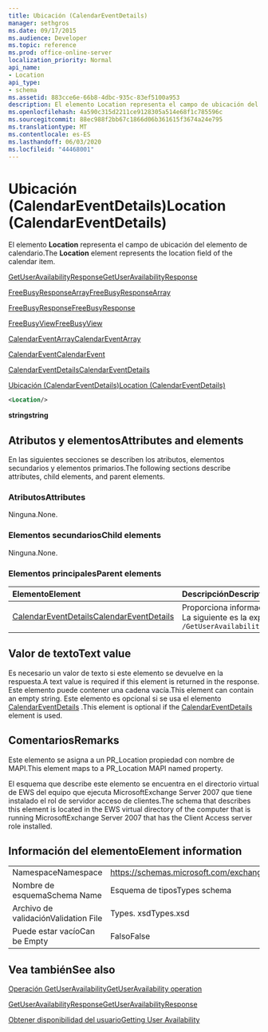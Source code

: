 ```yaml
---
title: Ubicación (CalendarEventDetails)
manager: sethgros
ms.date: 09/17/2015
ms.audience: Developer
ms.topic: reference
ms.prod: office-online-server
localization_priority: Normal
api_name:
- Location
api_type:
- schema
ms.assetid: 883cce6e-66b8-4dbc-935c-83ef5100a953
description: El elemento Location representa el campo de ubicación del elemento de calendario.
ms.openlocfilehash: 4a590c315d2211ce9128305a514e68f1c785596c
ms.sourcegitcommit: 88ec988f2bb67c1866d06b361615f3674a24e795
ms.translationtype: MT
ms.contentlocale: es-ES
ms.lasthandoff: 06/03/2020
ms.locfileid: "44468001"
---
```

# <a name="location-calendareventdetails"></a><span data-ttu-id="ef804-103">Ubicación (CalendarEventDetails)</span><span class="sxs-lookup"><span data-stu-id="ef804-103">Location (CalendarEventDetails)</span></span>

<span data-ttu-id="ef804-104">El elemento **Location** representa el campo de ubicación del elemento de calendario.</span><span class="sxs-lookup"><span data-stu-id="ef804-104">The **Location** element represents the location field of the calendar item.</span></span> 
  
[<span data-ttu-id="ef804-105">GetUserAvailabilityResponse</span><span class="sxs-lookup"><span data-stu-id="ef804-105">GetUserAvailabilityResponse</span></span>](getuseravailabilityresponse.md)
  
[<span data-ttu-id="ef804-106">FreeBusyResponseArray</span><span class="sxs-lookup"><span data-stu-id="ef804-106">FreeBusyResponseArray</span></span>](freebusyresponsearray.md)
  
[<span data-ttu-id="ef804-107">FreeBusyResponse</span><span class="sxs-lookup"><span data-stu-id="ef804-107">FreeBusyResponse</span></span>](freebusyresponse.md)
  
[<span data-ttu-id="ef804-108">FreeBusyView</span><span class="sxs-lookup"><span data-stu-id="ef804-108">FreeBusyView</span></span>](freebusyview.md)
  
[<span data-ttu-id="ef804-109">CalendarEventArray</span><span class="sxs-lookup"><span data-stu-id="ef804-109">CalendarEventArray</span></span>](calendareventarray.md)
  
[<span data-ttu-id="ef804-110">CalendarEvent</span><span class="sxs-lookup"><span data-stu-id="ef804-110">CalendarEvent</span></span>](calendarevent.md)
  
[<span data-ttu-id="ef804-111">CalendarEventDetails</span><span class="sxs-lookup"><span data-stu-id="ef804-111">CalendarEventDetails</span></span>](calendareventdetails.md)
  
[<span data-ttu-id="ef804-112">Ubicación (CalendarEventDetails)</span><span class="sxs-lookup"><span data-stu-id="ef804-112">Location (CalendarEventDetails)</span></span>](location-calendareventdetails.md)
  
```xml
<Location/>
```

 <span data-ttu-id="ef804-113">**string**</span><span class="sxs-lookup"><span data-stu-id="ef804-113">**string**</span></span>
## <a name="attributes-and-elements"></a><span data-ttu-id="ef804-114">Atributos y elementos</span><span class="sxs-lookup"><span data-stu-id="ef804-114">Attributes and elements</span></span>

<span data-ttu-id="ef804-115">En las siguientes secciones se describen los atributos, elementos secundarios y elementos primarios.</span><span class="sxs-lookup"><span data-stu-id="ef804-115">The following sections describe attributes, child elements, and parent elements.</span></span>
  
### <a name="attributes"></a><span data-ttu-id="ef804-116">Atributos</span><span class="sxs-lookup"><span data-stu-id="ef804-116">Attributes</span></span>

<span data-ttu-id="ef804-117">Ninguna.</span><span class="sxs-lookup"><span data-stu-id="ef804-117">None.</span></span>
  
### <a name="child-elements"></a><span data-ttu-id="ef804-118">Elementos secundarios</span><span class="sxs-lookup"><span data-stu-id="ef804-118">Child elements</span></span>

<span data-ttu-id="ef804-119">Ninguna.</span><span class="sxs-lookup"><span data-stu-id="ef804-119">None.</span></span>
  
### <a name="parent-elements"></a><span data-ttu-id="ef804-120">Elementos principales</span><span class="sxs-lookup"><span data-stu-id="ef804-120">Parent elements</span></span>

|<span data-ttu-id="ef804-121">**Elemento**</span><span class="sxs-lookup"><span data-stu-id="ef804-121">**Element**</span></span>|<span data-ttu-id="ef804-122">**Descripción**</span><span class="sxs-lookup"><span data-stu-id="ef804-122">**Description**</span></span>|
|:-----|:-----|
|[<span data-ttu-id="ef804-123">CalendarEventDetails</span><span class="sxs-lookup"><span data-stu-id="ef804-123">CalendarEventDetails</span></span>](calendareventdetails.md) <br/> |<span data-ttu-id="ef804-124">Proporciona información adicional para un evento de calendario.</span><span class="sxs-lookup"><span data-stu-id="ef804-124">Provides additional information for a calendar event.</span></span>  <br/> <span data-ttu-id="ef804-125">La siguiente es la expresión XPath a este elemento:</span><span class="sxs-lookup"><span data-stu-id="ef804-125">The following is the XPath expression to this element:</span></span>  <br/>  `/GetUserAvailabilityResponse/FreeBusyResponseArray/FreeBusyResponse/FreeBusyView/CalendarEventArray/CalendarEvent[i]/CalendarEventDetails` <br/> |
   
## <a name="text-value"></a><span data-ttu-id="ef804-126">Valor de texto</span><span class="sxs-lookup"><span data-stu-id="ef804-126">Text value</span></span>

<span data-ttu-id="ef804-127">Es necesario un valor de texto si este elemento se devuelve en la respuesta.</span><span class="sxs-lookup"><span data-stu-id="ef804-127">A text value is required if this element is returned in the response.</span></span> <span data-ttu-id="ef804-128">Este elemento puede contener una cadena vacía.</span><span class="sxs-lookup"><span data-stu-id="ef804-128">This element can contain an empty string.</span></span> <span data-ttu-id="ef804-129">Este elemento es opcional si se usa el elemento [CalendarEventDetails](calendareventdetails.md) .</span><span class="sxs-lookup"><span data-stu-id="ef804-129">This element is optional if the [CalendarEventDetails](calendareventdetails.md) element is used.</span></span> 
  
## <a name="remarks"></a><span data-ttu-id="ef804-130">Comentarios</span><span class="sxs-lookup"><span data-stu-id="ef804-130">Remarks</span></span>

<span data-ttu-id="ef804-131">Este elemento se asigna a un PR_Location propiedad con nombre de MAPI.</span><span class="sxs-lookup"><span data-stu-id="ef804-131">This element maps to a PR_Location MAPI named property.</span></span>
  
<span data-ttu-id="ef804-132">El esquema que describe este elemento se encuentra en el directorio virtual de EWS del equipo que ejecuta MicrosoftExchange Server 2007 que tiene instalado el rol de servidor acceso de clientes.</span><span class="sxs-lookup"><span data-stu-id="ef804-132">The schema that describes this element is located in the EWS virtual directory of the computer that is running MicrosoftExchange Server 2007 that has the Client Access server role installed.</span></span>
  
## <a name="element-information"></a><span data-ttu-id="ef804-133">Información del elemento</span><span class="sxs-lookup"><span data-stu-id="ef804-133">Element information</span></span>

|||
|:-----|:-----|
|<span data-ttu-id="ef804-134">Namespace</span><span class="sxs-lookup"><span data-stu-id="ef804-134">Namespace</span></span>  <br/> |https://schemas.microsoft.com/exchange/services/2006/types  <br/> |
|<span data-ttu-id="ef804-135">Nombre de esquema</span><span class="sxs-lookup"><span data-stu-id="ef804-135">Schema Name</span></span>  <br/> |<span data-ttu-id="ef804-136">Esquema de tipos</span><span class="sxs-lookup"><span data-stu-id="ef804-136">Types schema</span></span>  <br/> |
|<span data-ttu-id="ef804-137">Archivo de validación</span><span class="sxs-lookup"><span data-stu-id="ef804-137">Validation File</span></span>  <br/> |<span data-ttu-id="ef804-138">Types. xsd</span><span class="sxs-lookup"><span data-stu-id="ef804-138">Types.xsd</span></span>  <br/> |
|<span data-ttu-id="ef804-139">Puede estar vacío</span><span class="sxs-lookup"><span data-stu-id="ef804-139">Can be Empty</span></span>  <br/> |<span data-ttu-id="ef804-140">Falso</span><span class="sxs-lookup"><span data-stu-id="ef804-140">False</span></span>  <br/> |
   
## <a name="see-also"></a><span data-ttu-id="ef804-141">Vea también</span><span class="sxs-lookup"><span data-stu-id="ef804-141">See also</span></span>



[<span data-ttu-id="ef804-142">Operación GetUserAvailability</span><span class="sxs-lookup"><span data-stu-id="ef804-142">GetUserAvailability operation</span></span>](getuseravailability-operation.md)
  
[<span data-ttu-id="ef804-143">GetUserAvailabilityResponse</span><span class="sxs-lookup"><span data-stu-id="ef804-143">GetUserAvailabilityResponse</span></span>](getuseravailabilityresponse.md)


[<span data-ttu-id="ef804-144">Obtener disponibilidad del usuario</span><span class="sxs-lookup"><span data-stu-id="ef804-144">Getting User Availability</span></span>](https://msdn.microsoft.com/library/d4133fcb-9b0f-4e6b-aadf-a389da83516a%28Office.15%29.aspx)


